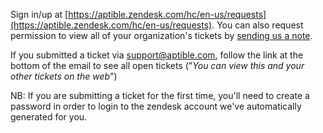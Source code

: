 Sign in/up at [https://aptible.zendesk.com/hc/en-us/requests](https://aptible.zendesk.com/hc/en-us/requests). You can also request permission to view all of your organization's tickets by [sending us a note](https://support.aptible.com/contact/).

If you submitted a ticket via [support@aptible.com](support@aptible.com), follow the link at the bottom of the email to see all open tickets ("_You can view this and your other tickets on the web_")


NB: If you are submitting a ticket for the first time, you'll need to create a password in order to login to the zendesk account we've automatically generated for you.
